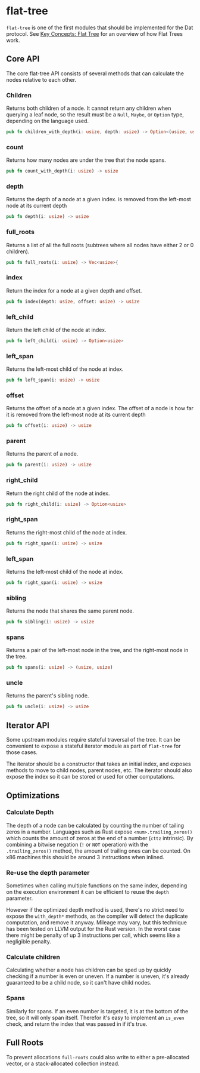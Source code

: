 # flat-tree
`flat-tree` is one of the first modules that should be implemented for the Dat
protocol. See [Key Concepts: Flat Tree](/ch01-01-flat-tree.html) for an overview
of how Flat Trees work.

## Core API
The core flat-tree API consists of several methods that can calculate the nodes
relative to each other.

### Children
Returns both children of a node. It cannot return any children when querying a
leaf node, so the result must be a `Null`, `Maybe`, or `Option` type, depending
on the language used.
```rust
pub fn children_with_depth(i: usize, depth: usize) -> Option<(usize, usize)>
```

### count
Returns how many nodes are under the tree that the node spans.
```rust
pub fn count_with_depth(i: usize) -> usize
```

### depth
Returns the depth of a node at a given index.
is removed from the left-most node at its current depth
```rust
pub fn depth(i: usize) -> usize
```

### full_roots
Returns a list of all the full roots (subtrees where all nodes have either 2 or
0 children).
```rust
pub fn full_roots(i: usize) -> Vec<usize>{
```

### index
Return the index for a node at a given depth and offset.
```rust
pub fn index(depth: usize, offset: usize) -> usize
```

### left_child
Return the left child of the node at index.
```rust
pub fn left_child(i: usize) -> Option<usize>
```

### left_span
Returns the left-most child of the node at index.
```rust
pub fn left_span(i: usize) -> usize
```

### offset
Returns the offset of a node at a given index. The offset of a node is how far
it is removed from the left-most node at its current depth
```rust
pub fn offset(i: usize) -> usize
```

### parent
Returns the parent of a node.
```rust
pub fn parent(i: usize) -> usize
```

### right_child
Return the right child of the node at index.
```rust
pub fn right_child(i: usize) -> Option<usize>
```

### right_span
Returns the right-most child of the node at index.
```rust
pub fn right_span(i: usize) -> usize
```
### left_span
Returns the left-most child of the node at index.
```rust
pub fn right_span(i: usize) -> usize
```

### sibling
Returns the node that shares the same parent node.
```rust
pub fn sibling(i: usize) -> usize
```

### spans
Returns a pair of the left-most node in the tree, and the right-most node in the
tree.
```rust
pub fn spans(i: usize) -> (usize, usize)
```

### uncle
Returns the parent's sibling node.
```rust
pub fn uncle(i: usize) -> usize
```

## Iterator API
Some upstream modules require stateful traversal of the tree. It can be
convenient to expose a stateful iterator module as part of `flat-tree` for those
cases.

The iterator should be a constructor that takes an initial index, and exposes
methods to move to child nodes, parent nodes, etc. The iterator should also
expose the index so it can be stored or used for other computations.

## Optimizations
### Calculate Depth
The depth of a node can be calculated by counting the number of tailing zeros in
a number. Languages such as Rust expose `<num>.trailing_zeros()` which counts
the amount of zeros at the end of a number (`cttz` intrinsic). By combining a
bitwise negation (`!` or `NOT` operation) with the `.trailing_zeros()` method,
the amount of trailing ones can be counted. On x86 machines this should be
around 3 instructions when inlined.

### Re-use the depth parameter
Sometimes when calling multiple functions on the same index, depending on the
execution environment it can be efficient to reuse the `depth` parameter.

However if the optimized depth method is used, there's no strict need to expose
the `with_depth*` methods, as the compiler will detect the duplicate
computation, and remove it anyway. Mileage may vary, but this technique has been
tested on LLVM output for the Rust version. In the worst case there might be
penalty of up 3 instructions per call, which seems like a negligible penalty.

### Calculate children
Calculating whether a node has children can be sped up by quickly checking if a
number is even or uneven. If a number is uneven, it's already guaranteed to be a
child node, so it can't have child nodes.

### Spans
Similarly for spans. If an even number is targeted, it is at the bottom of the
tree, so it will only span itself. Therefor it's easy to implement an `is_even`
check, and return the index that was passed in if it's true.

## Full Roots
To prevent allocations `full-roots` could also write to either a pre-allocated
vector, or a stack-allocated collection instead.
